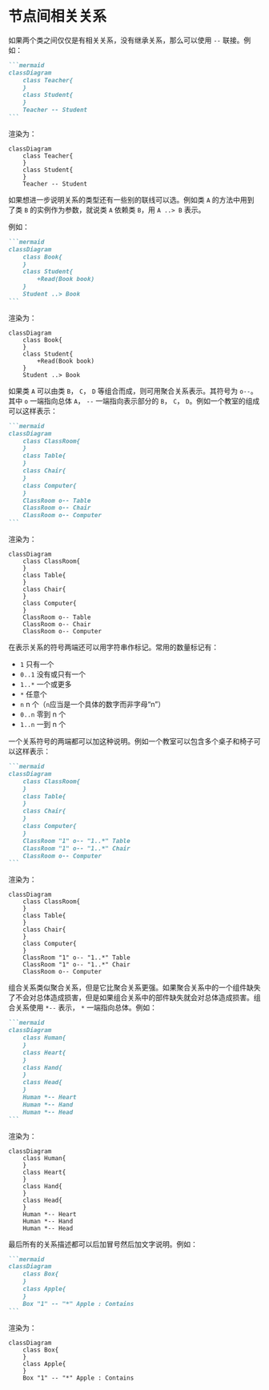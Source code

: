 # 节点间相关关系

如果两个类之间仅仅是有相关关系，没有继承关系，那么可以使用 `--` 联接。例如：

````markdown
```mermaid
classDiagram
    class Teacher{
    }
    class Student{
    }
    Teacher -- Student
```
````

渲染为：

```mermaid
classDiagram
    class Teacher{
    }
    class Student{
    }
    Teacher -- Student
```

如果想进一步说明关系的类型还有一些别的联线可以选。例如类 `A` 的方法中用到了类 `B` 的实例作为参数，就说类 `A` 依赖类 `B`，用 `A ..> B` 表示。

例如：

````markdown
```mermaid
classDiagram
    class Book{
    }
    class Student{
        +Read(Book book)
    }
    Student ..> Book
```
````

渲染为：

```mermaid
classDiagram
    class Book{
    }
    class Student{
        +Read(Book book)
    }
    Student ..> Book
```

如果类 `A` 可以由类 `B`， `C`， `D` 等组合而成，则可用聚合关系表示。其符号为 `o--`。其中 `o` 一端指向总体 `A`， `--` 一端指向表示部分的 `B`， `C`， `D`。例如一个教室的组成可以这样表示：

````markdown
```mermaid
classDiagram
    class ClassRoom{
    }
    class Table{
    }
    class Chair{
    }
    class Computer{
    }
    ClassRoom o-- Table
    ClassRoom o-- Chair
    ClassRoom o-- Computer
```
````

渲染为：

```mermaid
classDiagram
    class ClassRoom{
    }
    class Table{
    }
    class Chair{
    }
    class Computer{
    }
    ClassRoom o-- Table
    ClassRoom o-- Chair
    ClassRoom o-- Computer
```

在表示关系的符号两端还可以用字符串作标记。常用的数量标记有：

* `1` 只有一个
* `0..1` 没有或只有一个
* `1..*` 一个或更多
* `*` 任意个
* `n` n 个（`n`应当是一个具体的数字而非字母“n”）
* `0..n` 零到 n 个
* `1..n` 一到 n 个

一个关系符号的两端都可以加这种说明。例如一个教室可以包含多个桌子和椅子可以这样表示：

````markdown
```mermaid
classDiagram
    class ClassRoom{
    }
    class Table{
    }
    class Chair{
    }
    class Computer{
    }
    ClassRoom "1" o-- "1..*" Table
    ClassRoom "1" o-- "1..*" Chair
    ClassRoom o-- Computer
```
````

渲染为：

```mermaid
classDiagram
    class ClassRoom{
    }
    class Table{
    }
    class Chair{
    }
    class Computer{
    }
    ClassRoom "1" o-- "1..*" Table
    ClassRoom "1" o-- "1..*" Chair
    ClassRoom o-- Computer
```

组合关系类似聚合关系，但是它比聚合关系更强。如果聚合关系中的一个组件缺失了不会对总体造成损害，但是如果组合关系中的部件缺失就会对总体造成损害。组合关系使用 `*--` 表示， `*` 一端指向总体。例如：

````markdown
```mermaid
classDiagram
    class Human{
    }
    class Heart{
    }
    class Hand{
    }
    class Head{
    }
    Human *-- Heart
    Human *-- Hand
    Human *-- Head
```
````

渲染为：

```mermaid
classDiagram
    class Human{
    }
    class Heart{
    }
    class Hand{
    }
    class Head{
    }
    Human *-- Heart
    Human *-- Hand
    Human *-- Head
```

最后所有的关系描述都可以后加冒号然后加文字说明。例如：

````markdown
```mermaid
classDiagram
    class Box{
    }
    class Apple{
    }
    Box "1" -- "*" Apple : Contains
```
````

渲染为：

```mermaid
classDiagram
    class Box{
    }
    class Apple{
    }
    Box "1" -- "*" Apple : Contains
```

